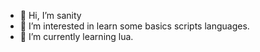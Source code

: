 - 👋 Hi, I’m sanity
- 👀 I’m interested in learn some basics scripts languages.
- 🌱 I’m currently learning lua.
